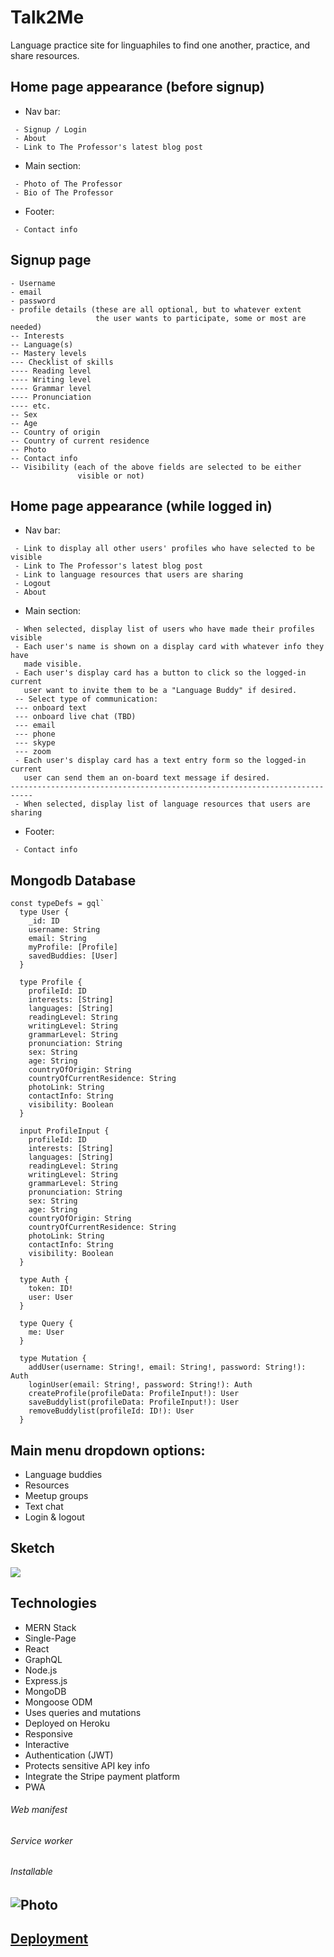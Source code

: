 # Talk2Me
Language practice site for linguaphiles to find one another, practice, and share resources.

## Home page appearance (before signup)
* Nav bar:
```
 - Signup / Login
 - About
 - Link to The Professor's latest blog post
 ```
* Main section:
```
 - Photo of The Professor
 - Bio of The Professor  
```
* Footer:
```
 - Contact info
```

## Signup page
```
- Username
- email
- password
- profile details (these are all optional, but to whatever extent
                   the user wants to participate, some or most are needed)
-- Interests
-- Language(s)
-- Mastery levels
--- Checklist of skills 
---- Reading level
---- Writing level
---- Grammar level
---- Pronunciation
---- etc.
-- Sex
-- Age
-- Country of origin
-- Country of current residence
-- Photo
-- Contact info
-- Visibility (each of the above fields are selected to be either
               visible or not)
```

## Home page appearance (while logged in)
* Nav bar:
```
 - Link to display all other users' profiles who have selected to be visible
 - Link to The Professor's latest blog post
 - Link to language resources that users are sharing
 - Logout
 - About
 ```

* Main section:
```
 - When selected, display list of users who have made their profiles visible
 - Each user's name is shown on a display card with whatever info they have
   made visible.
 - Each user's display card has a button to click so the logged-in current
   user want to invite them to be a "Language Buddy" if desired.
 -- Select type of communication:
 --- onboard text
 --- onboard live chat (TBD)
 --- email
 --- phone
 --- skype
 --- zoom
 - Each user's display card has a text entry form so the logged-in current
   user can send them an on-board text message if desired.
---------------------------------------------------------------------------
 - When selected, display list of language resources that users are sharing
```
* Footer:
```
 - Contact info
```

## Mongodb Database
```
const typeDefs = gql`
  type User {
    _id: ID
    username: String
    email: String
    myProfile: [Profile]
    savedBuddies: [User]
  }

  type Profile {
    profileId: ID
    interests: [String]
    languages: [String]
    readingLevel: String
    writingLevel: String
    grammarLevel: String
    pronunciation: String
    sex: String
    age: String
    countryOfOrigin: String
    countryOfCurrentResidence: String
    photoLink: String
    contactInfo: String
    visibility: Boolean
  }

  input ProfileInput {
    profileId: ID
    interests: [String]
    languages: [String]
    readingLevel: String
    writingLevel: String
    grammarLevel: String
    pronunciation: String
    sex: String
    age: String
    countryOfOrigin: String
    countryOfCurrentResidence: String
    photoLink: String
    contactInfo: String
    visibility: Boolean
  }

  type Auth {
    token: ID!
    user: User
  }

  type Query {
    me: User
  }

  type Mutation {
    addUser(username: String!, email: String!, password: String!): Auth
    loginUser(email: String!, password: String!): Auth
    createProfile(profileData: ProfileInput!): User
    saveBuddylist(profileData: ProfileInput!): User
    removeBuddylist(profileId: ID!): User
  }
```



## Main menu dropdown options:
* Language buddies
* Resources
* Meetup groups
* Text chat
* Login & logout

## Sketch
![](Assets/Talk2Me.jpg)

## Technologies
* MERN Stack
* Single-Page
* React
* GraphQL
* Node.js
* Express.js
* MongoDB
* Mongoose ODM
* Uses queries and mutations
* Deployed on Heroku
* Responsive
* Interactive
* Authentication (JWT)
* Protects sensitive API key info
* Integrate the Stripe payment platform
* PWA
###### Web manifest
###### Service worker
###### Installable

## ![Photo](./client/public/MHC.jpg)

## [Deployment](https://lit-shelf-69294.herokuapp.com/)

